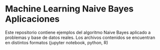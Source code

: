 # Machine Learning Naive Bayes Aplicaciones
Este repositorio contiene ejemplos del algoritmo Naive Bayes aplicado a problemas y base de datos reales. Los archivos contenidos se encuentran en distintos formatos (jupyter notebook, python, R)
